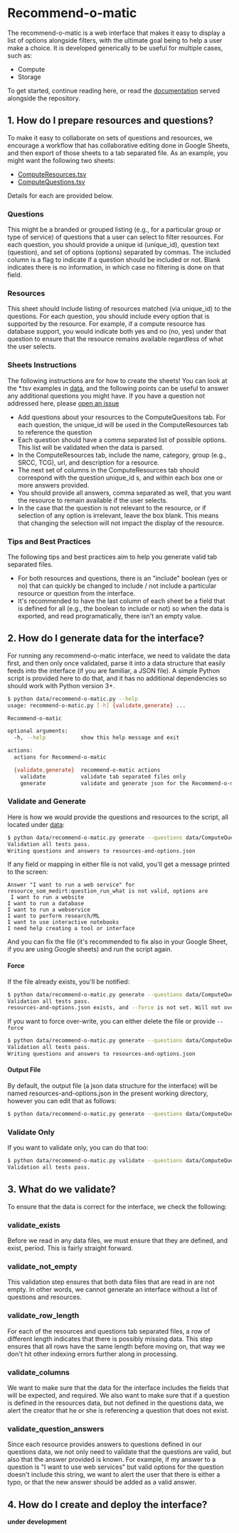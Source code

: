 # Recommend-o-matic

The recommend-o-matic is a web interface that makes it easy to display
a list of options alongside filters, with the ultimate goal being to help
a user make a choice. It is developed generically to be useful for multiple
cases, such as:

 - Compute
 - Storage

To get started, continue reading here, or read the [documentation](https://stanford-rc.github.io/recommend-o-matic/) served alongside the repository.

## 1. How do I prepare resources and questions?

To make it easy to collaborate on sets of questions and resources, we encourage
a workflow that has collaborative editing done in Google Sheets, and then
export of those sheets to a tab separated file. As an example, you might want the
following two sheets:

 - [ComputeResources.tsv](https://github.com/stanford-rc/recommend-o-matic/blob/master/data/ComputeResources.tsv)
 - [ComputeQuestions.tsv](https://github.com/stanford-rc/recommend-o-matic/blob/master/data/ComputeQuestions.tsv)

Details for each are provided below.

### Questions

This might be a branded or grouped listing (e.g., for a particular group or type of service)
of questions that a user can select to filter resources. For each question, 
you should provide a unique id (unique_id), question text (question), and set of options (options) 
separated by commas. The included column is a flag to indicate if a question should be included or not. Blank indicates there is no information, in which case no filtering is done on that field.

### Resources
This sheet should include listing of resources matched (via unique_id) to the questions. For each question, you should include every option that is supported by the resource. For example, if a compute resource has database support, you would indicate both yes and no (no, yes) under that question to ensure that the resource remains available regardless of what the user selects.

### Sheets Instructions

The following instructions are for how to create the sheets! You can look at the *.tsv examples in
[data](https://github.com/stanford-rc/recommend-o-matic/blob/master/data), and the following points can be useful to answer any additional questions you might have.
If you have a question not addressed here, please [open an issue](https://github.com/stanford-rc/recommend-o-matic/issues)

 * Add questions about your resources to the ComputeQuesitons tab. For each question, the unique_id will be used in the ComputeResources tab to reference the question
 * Each question should have a comma separated list of possible options. This list will be validated when the data is parsed.
 * In the ComputeResources tab, include the name, category, group (e.g., SRCC, TCG), url, and description for a resource.
 * The next set of columns in the ComputeResources tab should correspond with the question unique_id s, and within each box one or more answers provided.
 * You should provide all answers, comma separated as well, that you want the resource to remain available if the user selects.
 * In the case that the question is not relevant to the resource, or if selection of any option is irrelevant, leave the box blank. This means that changing the selection will not impact the display of the resource.

### Tips and Best Practices
The following tips and best practices aim to help you generate valid tab separated files.

 * For both resources and questions, there is an "include" boolean (yes or no) that can quickly be changed to include / not include a particular resource or question from the interface.
 * It's recommended to have the last column of each sheet be a field that is defined for all (e.g., the boolean to include or not) so when the data is exported, and read programatically,
there isn't an empty value.

## 2. How do I generate data for the interface?

For running any recommend-o-matic interface, we need to validate the data first, 
and then only once validated, parse it into a data structure that easily feeds into 
the interface (if you are familiar, a JSON file). A simple Python script is provided here to do that, and it has no additional dependencies so should work with Python version 3+.

```bash
$ python data/recommend-o-matic.py --help
usage: recommend-o-matic.py [-h] {validate,generate} ...

Recommend-o-matic

optional arguments:
  -h, --help           show this help message and exit

actions:
  actions for Recommend-o-matic

  {validate,generate}  recommend-o-matic actions
    validate           validate tab separated files only
    generate           validate and generate json for the Recommend-o-matic.
```

### Validate and Generate

Here is how we would provide the questions and resources to the script, all located under
[data](https://github.com/stanford-rc/recommend-o-matic/blob/master/data/ComputeQuestions.tsv):

```bash
$ python data/recommend-o-matic.py generate --questions data/ComputeQuestions.tsv --resources data/ComputeResources.tsv 
Validation all tests pass.
Writing questions and answers to resources-and-options.json
```

If any field or mapping in either file is not valid, you'll get a message printed to the screen:

```
Answer "I want to run a web service" for resource_som_medirt:question_run_what is not valid, options are
 I want to run a website
I want to run a database
I want to run a webservice
I want to perform research/ML
I want to use interactive notebooks
I need help creating a tool or interface
```
And you can fix the file (it's recommended to fix also in your Google Sheet, if you
are using Google sheets) and run the script again.

#### Force

If the file already exists, you'll be notified:

```bash
$ python data/recommend-o-matic.py generate --questions data/ComputeQuestions.tsv --resources data/ComputeResources.tsv 
Validation all tests pass.
resources-and-options.json exists, and --force is not set. Will not overwrite.
```

If you want to force over-write, you can either delete the file or provide `--force`

```bash
$ python data/recommend-o-matic.py generate --questions data/ComputeQuestions.tsv --resources data/ComputeResources.tsv  --force
Validation all tests pass.
Writing questions and answers to resources-and-options.json
```

#### Output File
By default, the output file (a json data structure for the interface) will be named resources-and-options.json in the present working directory, however you can edit that as follows:

```bash
$ python data/recommend-o-matic.py generate --questions data/ComputeQuestions.tsv --resources data/ComputeResources.tsv --outfile data/another-name.json
```

### Validate Only

If you want to validate only, you can do that too:

```bash
$ python data/recommend-o-matic.py validate --questions data/ComputeQuestions.tsv --resources data/ComputeResources.tsv  
Validation all tests pass.
```

## 3. What do we validate?

To ensure that the data is correct for the interface, we check the following:

### validate_exists

Before we read in any data files, we must ensure that they are defined, and exist,
period. This is fairly straight forward.

### validate_not_empty

This validation step ensures that both data files that are read in are not empty.
In other words, we cannot generate an interface without a list of questions and resources.


### validate_row_length

For each of the resources and questions tab separated files, a row of different
length indicates that there is possibly missing data. This step ensures that all rows
have the same length before moving on, that way we don't hit other indexing errors
further along in processing.

### validate_columns

We want to make sure that the data for the interface includes the fields
that will be expected, and required. We also want to make sure that if a question
is defined in the resources data, but not defined in the questions data, we
alert the creator that he or she is referencing a question that does not exist.

### validate_question_answers

Since each resource provides answers to questions defined in our questions data,
we not only need to validate that the questions are valid, but also that the answer
provided is known. For example, if my answer to a question is "I want to use web services"
but valid options for the question doesn't include this string, we want to alert the user that
there is either a typo, or that the new answer should be added as a valid answer.

## 4. How do I create and deploy the interface?

**under development**
